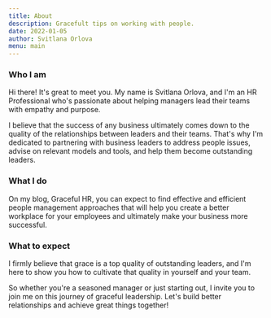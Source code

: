 ```yaml
---
title: About
description: Gracefult tips on working with people.
date: 2022-01-05
author: Svitlana Orlova
menu: main
---
```


### Who I am

Hi there! It's great to meet you. My name is Svitlana Orlova, and I'm an HR Professional who's passionate about helping managers lead their teams with empathy and purpose.

I believe that the success of any business ultimately comes down to the quality of the relationships between leaders and their teams. That's why I'm dedicated to partnering with business leaders to address people issues, advise on relevant models and tools, and help them become outstanding leaders.

### What I do

On my blog, Graceful HR, you can expect to find effective and efficient people management approaches that will help you create a better workplace for your employees and ultimately make your business more successful. 

### What to expect

I firmly believe that grace is a top quality of outstanding leaders, and I'm here to show you how to cultivate that quality in yourself and your team.

So whether you're a seasoned manager or just starting out, I invite you to join me on this journey of graceful leadership. Let's build better relationships and achieve great things together!


